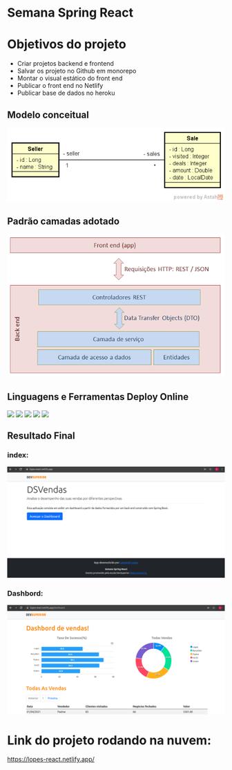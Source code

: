 # Semana Spring React

# Objetivos do projeto 
<ul><li>Criar projetos backend e frontend</li>
<li>Salvar os projeto no Github em monorepo</li>
<li>Montar o visual estático do front end</li>
<li>Publicar o front end no Netlify</li>
<li>Publicar base de dados no heroku</li>
</ul>


## Modelo conceitual

![Screenshot](https://github.com/ifeslopes/ProjectoReact/blob/main/sds3-mc.png)

## Padrão camadas adotado

![Screenshot](https://github.com/ifeslopes/ProjectoReact/blob/main/camadas.png)

## Linguagens e  Ferramentas Deploy Online

<div>
<img src="https://img.shields.io/badge/PostgreSQL-316192?style=for-the-badge&logo=postgresql&logoColor=white" align="center" heigth="200" width="200">
<img src="https://img.shields.io/badge/Heroku-430098?style=for-the-badge&logo=heroku&logoColor=white" align="center" heigth="200" width="200">
<img src="https://img.shields.io/badge/Netlify-00C7B7?style=for-the-badge&logo=netlify&logoColor=white" align="center" heigth="200" width="200">
<img src="https://img.shields.io/badge/Spring_Boot-F2F4F9?style=for-the-badge&logo=spring-boot" align="center" heigth="200" width="200">
<img src="https://img.shields.io/badge/React-20232A?style=for-the-badge&logo=react&logoColor=61DAFB" align="center" heigth="200" width="200">

</div>

## Resultado Final
### index:
![Screenshot](https://github.com/ifeslopes/ProjectoReact/blob/main/index.png)

### Dashbord:
![Screenshot](https://github.com/ifeslopes/ProjectoReact/blob/main/dashboard.png)

# Link do projeto rodando na nuvem:
https://lopes-react.netlify.app/
